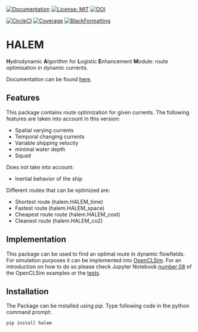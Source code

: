 [ ![Documentation](https://img.shields.io/badge/sphinx-documentation-informational.svg)](https://halem.readthedocs.io)
[ ![License: MIT](https://img.shields.io/badge/License-MIT-informational.svg)](https://github.com/TUDelft-CITG/HALEM/blob/master/LICENSE.txt)
[ ![DOI](https://zenodo.org/badge/184024759.svg)](https://zenodo.org/badge/latestdoi/184024759)

[ ![CircleCI](https://circleci.com/gh/TUDelft-CITG/HALEM.svg?style=svg&circle-token=64796bff34a56507bad599a6cec980b7b8be0bb9)](https://circleci.com/gh/TUDelft-CITG/HALEM)
[ ![Coverage](https://oedm.vanoord.com/proxy/circleci_no_redirect/github/TUDelft-CITG/HALEM/master/latest/ddf5d3b409fbb3e3aa368be6b0b0907c53c40a87/tmp/artifacts/coverage.svg)](https://oedm.vanoord.com/proxy/circleci_no_redirect/github/TUDelft-CITG/HALEM/master/latest/ddf5d3b409fbb3e3aa368be6b0b0907c53c40a87/tmp/artifacts/index.html)
[ ![BlackFormatting](https://img.shields.io/badge/code%20style-black-000000.svg)](https://github.com/psf/black)

# HALEM

**H**ydrodynamic **A**lgorithm for **L**ogistic **E**nhancement **M**odule: route optimisation in dynamic currents.

Documentation can be found [here](https://halem.readthedocs.io).

## Features

This package contains route optimization for given currents. The following features are taken into account in this version:

* Spatial varying currents
* Temporal changing currents
* Variable shipping velocity
* minimal water depth
* Squad

Does not take into account:

* Inertial behavior of the ship

Different routes that can be optimized are:

* Shortest route (halem.HALEM_time)
* Fastest route (halem.HALEM_space)
* Cheapest route route (halem.HALEM_cost)
* Cleanest route (halem.HALEM_co2)

## Implementation

This package can be used to find an optimal route in dynamic flowfields. For simulation purposes it can be implemented into [OpenCLSim](https://github.com/TUDelft-CITG/OpenCLSim). For an introduction on how to do so please check Jupyter Notebook [number 08](https://github.com/TUDelft-CITG/OpenCLSim-Notebooks/blob/master/notebooks/Example%2008%20-%20Basic%20hopper%20operation%20on%20route%20with%20halem.ipynb) of the OpenCLSim examples or the [tests](https://github.com/TUDelft-CITG/HALEM/blob/master/tests/test_openclsim.py).

## Installation

The Package can be installed using pip. Type following code in the python command prompt:

``` bash
pip install halem
```
